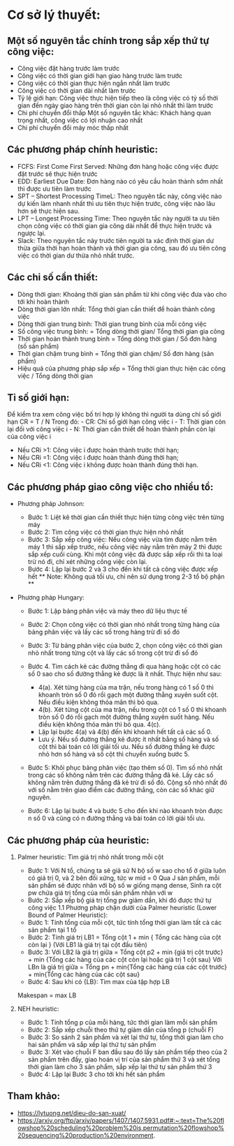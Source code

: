 # Cơ sở lý thuyết:
## Một số nguyên tắc chính trong sắp xếp thứ tự công việc:
- Công việc đặt hàng trước làm trước
- Công việc có thời gian giới hạn giao hàng trước làm trước
- Công việc có thời gian thực hiện ngắn nhất làm trước
- Công việc có thời gian dài nhất làm trước
- Tỷ lệ giới hạn: Công việc thực hiện tiếp theo là công việc có tỷ số thời gian đến ngày giao hàng
trên thời gian còn lại nhỏ nhất thì làm trước
- Chi phí chuyển đổi thấp
Một số nguyên tắc khác: Khách hàng quan trọng nhất, công việc có lợi nhuận cao nhất
- Chi phí chuyển đổi máy móc thấp nhất

## Các phương pháp chính heuristic: 
- FCFS: First Come First Served: Những đơn hàng hoặc công việc được đặt trước sẽ thực hiện trước
- EDD: Earliest Due Date: Đơn hàng nào có yêu cầu hoàn thành sớm nhất thì được ưu tiên làm trước
- SPT – Shortest Processing TimeL: Theo nguyên tắc này, công việc nào dự kiến làm nhanh nhất thì ưu tiên thực hiện trước, công việc nào lâu hơn sẽ thực hiện sau.
- LPT – Longest Processing Time: Theo nguyên tắc này người ta ưu tiên chọn công việc có thời gian gia công dài nhất để thực hiện trước và ngược lại.
- Slack: Theo nguyên tắc này trước tiên người ta xác định thời gian dư thừa giữa thời hạn hoàn thành và thời gian gia công, sau đó ưu tiên công việc có thời gian dư thừa nhỏ nhất trước.

## Các chỉ số cần thiết:
- Dòng thời gian: Khoảng thời gian sản phẩm từ khi công việc đưa vào cho tới khi hoàn thành
- Dòng thời gian lớn nhất: Tổng thời gian cần thiết để hoàn thành công việc
- Dòng thời gian trung bình: Thời gian trung bình của mỗi công việc
- Số công việc trung bình: = Tổng dòng thời gian/ Tổng thời gian gia công
- Thời gian hoàn thành trung bình = Tổng dòng thời gian / Số đơn hàng (số sản phẩm)
- Thời gian chậm trung bình = Tổng thời gian chậm/ Số đơn hàng (sản phẩm)
- Hiệu quả của phương pháp sắp xếp = Tổng thời gian thực hiện các công việc / Tổng dòng thời gian

## Tỉ số giới hạn:
Để kiểm tra xem công việc bố trí hợp lý không thì người ta dùng chỉ số giới hạn
CR = T / N
Trong đó: 
    - CR: Chỉ số giới hạn công việc i
    - T: Thời gian còn lại đối với công việc i 
    - N: Thời gian cần thiết để hoàn thành phần còn lại của công việc i

- Nếu CRi >1: Công việc i được hoàn thành trước thời hạn;
- Nếu CRi =1: Công việc i được hoàn thành đúng thời hạn;
- Nếu CRi <1: Công việc i không được hoàn thành đúng thời hạn.


## Các phương pháp giao công việc cho nhiều tổ: 
- Phương pháp Johnson:
    - Bước 1: Liệt kê thời gian cần thiết thực hiện từng công việc trên từng máy
    - Bước 2: Tìm công việc có thời gian thực hiện nhỏ nhất
    - Bước 3: Sắp xếp công việc: Nếu công việc vừa tìm được nằm trên máy 1 thì sắp xếp trước, nếu công việc này nằm trên máy 2 thì được sắp xếp cuối cùng. Khi một công việc đã được sắp xếp rồi thì ta loại trừ nó đi, chỉ xét những công việc còn lại.
    - Bước 4: Lặp lại bước 2 và 3 cho đến khi tất cả công việc được xếp hết
** Note: Không quá tối ưu, chỉ nên sử dụng trong 2-3 tổ bộ phận **

- Phương pháp Hungary:
    - Bước 1: Lập bảng phân việc và máy theo dữ liệu thực tế
    - Bước 2: Chọn công việc có thời gian nhỏ nhất trong từng hàng của bảng phân việc và lấy các số trong hàng trừ đi số đó
    - Bước 3: Từ bảng phân việc của bước 2, chọn công việc có thời gian nhỏ nhất trong từng cột và lấy các số trong cột trừ đi số đó
    - Bước 4. Tìm cách kẻ các đường thẳng đi qua hàng hoặc cột có các số 0 sao cho số đường thẳng kẻ được là ít nhất. Thực hiện như sau:
        - 4(a). Xét từng hàng của ma trận, nếu trong hàng có 1 số 0 thì khoanh tròn số 0 đó rồi gạch một đường thẳng xuyên suốt cột. Nếu điều kiện không thỏa mãn thì bỏ qua.
        - 4(b). Xét từng cột của ma trận, nếu trong cột có 1 số 0 thì khoanh tròn số 0 đó rồi gạch một đường thẳng xuyên suốt hàng. Nếu điều kiện không thỏa mãn thì bỏ qua. 4(c).
        - Lặp lại bước 4(a) và 4(b) đến khi khoanh hết tất cả các số 0.
        - Lưu ý. Nếu số đường thẳng kẻ được ít nhất bằng số hàng và số cột thì bài toán có lời giải tối ưu. Nếu số đường thẳng kẻ được nhỏ hơn số hàng và số cột thì chuyển xuống bước 5.

    - Bước 5: Khôi phục bảng phân việc (tạo thêm số 0). Tìm số nhỏ nhất trong các số không nằm trên các đường thẳng đã kẻ. Lấy các số không nằm trên đường thẳng đã kẻ trừ đi số đó. Cộng số nhỏ nhất đó với số nằm trên giao điểm các đường thẳng, còn các số khác giữ nguyên.

    - Bước 6: Lặp lại bước 4 và bước 5 cho đến khi nào khoanh tròn được n số 0 và cũng có n đường thẳng và bài toán có lời giải tối ưu.

## Các phương pháp của heuristic: 
1. Palmer heuristic: Tìm giá trị nhỏ nhất trong mỗi cột
    - Bước 1: Với N tổ, chúng ta sẽ giả sử N bộ số w sao cho tổ ở giữa luôn có giá trị 0, và 2 bên đối xứng, tức w mid = 0
            Qua J sản phẩm, mỗi sản phẩm sẽ được nhân với bộ số w giống mạng dense, Sinh ra cột pw chứa giá trị tổng của mỗi sản phẩm nhân với w
    - Bước 2: Sắp xếp bộ giá trị tổng pw giảm dần, khi đó được thứ tự công việc 
1.1 Phương pháp chặn dưới của Palmer heuristic (Lower Bound of Palmer Heuristic):
    - Bước 1: Tính tổng của mỗi cột, tức tính tổng thời gian làm tất cả các sản phẩm tại 1 tổ
    - Bước 2: Tính giá trị LB1 = Tổng cột 1 + min { Tổng các hàng của cột còn lại } (Với LB1 là giá trị tại cột đầu tiên)
    - Bước 3: Với LB2 là giá trị giữa = Tổng cột p2 + min {giá trị cột trước} + min {Tổng các hàng của các cột còn lại hoặc giá trị 1 cột sau}
              Với LBn là giá trị giữa = Tổng pn + min{Tổng các hàng của các cột trước} + min{Tổng các hàng của các cột sau}
    - Bước 4: Sau khi có {LB}: Tìm max của tập hợp LB
    
    Makespan = max LB 
2. NEH heuristic: 
    - Bước 1: Tính tổng p của mỗi hàng, tức thời gian làm mỗi sản phẩm
    - Bước 2: Sắp xếp chuỗi theo thứ tự giảm dần của tổng p (chuỗi F)
    - Bước 3: So sánh 2 sản phẩm và xét lại thứ tự, tổng thời gian làm cho hai sản phẩm và sắp xếp lại thứ tự sản phẩm
    - Bước 3: Xét vào chuỗi F ban đầu sau đó lấy sản phẩm tiếp theo của 2 sản phẩm trên đấy, giao hoán vị trí của sản phẩm thứ 3 và xét tổng thời 
    gian làm cho 3 sản phẩm, sắp xếp lại thứ tự sản phẩm thứ 3
    - Bước 4: Lặp lại Bước 3 cho tới khi hết sản phẩm

## Tham khảo: 
- https://lytuong.net/dieu-do-san-xuat/
- https://arxiv.org/ftp/arxiv/papers/1407/1407.5931.pdf#:~:text=The%20flowshop%20scheduling%20problem%20is,permutation%20flowshop%20sequencing%20production%20environment.

